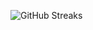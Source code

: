 ![GitHub Streaks](https://github-streaks-mqc9.onrender.com/streak/happilli/image?theme=midnight&cache_bust=1743577049&lang=ja)
